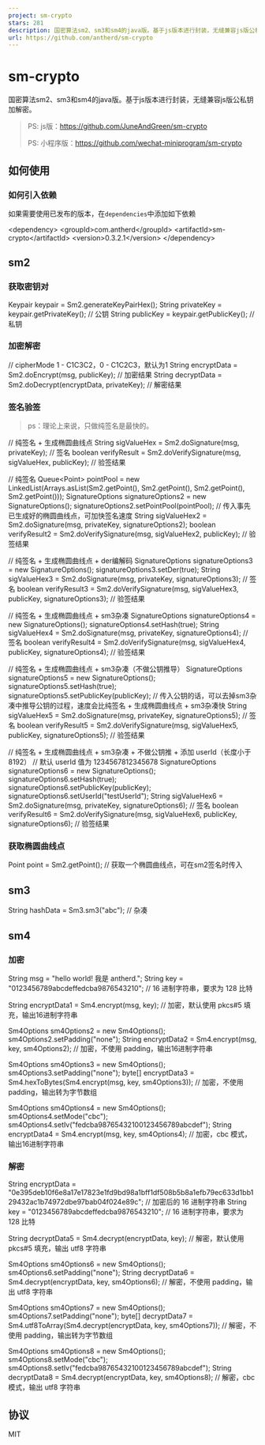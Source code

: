 ```yaml
---
project: sm-crypto
stars: 281
description: 国密算法sm2、sm3和sm4的java版。基于js版本进行封装，无缝兼容js版公私钥加解密。
url: https://github.com/antherd/sm-crypto
---
```


sm-crypto
=========

国密算法sm2、sm3和sm4的java版。基于js版本进行封装，无缝兼容js版公私钥加解密。

> PS: js版：https://github.com/JuneAndGreen/sm-crypto
> 
> PS: 小程序版：https://github.com/wechat-miniprogram/sm-crypto

如何使用
----

### 如何引入依赖

如果需要使用已发布的版本，在`dependencies`中添加如下依赖

<dependency\>
    <groupId\>com.antherd</groupId\>
    <artifactId\>sm-crypto</artifactId\>
    <version\>0.3.2.1</version\>
</dependency\>

sm2
---

### 获取密钥对

Keypair keypair = Sm2.generateKeyPairHex();
String privateKey = keypair.getPrivateKey(); // 公钥
String publicKey = keypair.getPublicKey(); // 私钥

### 加密解密

// cipherMode 1 - C1C3C2，0 - C1C2C3，默认为1
String encryptData = Sm2.doEncrypt(msg, publicKey); // 加密结果
String decryptData = Sm2.doDecrypt(encryptData, privateKey); // 解密结果

### 签名验签

> ps：理论上来说，只做纯签名是最快的。

// 纯签名 + 生成椭圆曲线点
String sigValueHex = Sm2.doSignature(msg, privateKey); // 签名
boolean verifyResult = Sm2.doVerifySignature(msg, sigValueHex, publicKey); // 验签结果

// 纯签名
Queue<Point\> pointPool = new LinkedList(Arrays.asList(Sm2.getPoint(), Sm2.getPoint(), Sm2.getPoint(), Sm2.getPoint()));
SignatureOptions signatureOptions2 = new SignatureOptions();
signatureOptions2.setPointPool(pointPool); // 传入事先已生成好的椭圆曲线点，可加快签名速度
String sigValueHex2 = Sm2.doSignature(msg, privateKey, signatureOptions2);
boolean verifyResult2 = Sm2.doVerifySignature(msg, sigValueHex2, publicKey); // 验签结果

// 纯签名 + 生成椭圆曲线点 + der编解码
SignatureOptions signatureOptions3 = new SignatureOptions();
signatureOptions3.setDer(true);
String sigValueHex3 = Sm2.doSignature(msg, privateKey, signatureOptions3); // 签名
boolean verifyResult3 = Sm2.doVerifySignature(msg, sigValueHex3, publicKey, signatureOptions3); // 验签结果

// 纯签名 + 生成椭圆曲线点 + sm3杂凑
SignatureOptions signatureOptions4 = new SignatureOptions();
signatureOptions4.setHash(true);
String sigValueHex4 = Sm2.doSignature(msg, privateKey, signatureOptions4); // 签名
boolean verifyResult4 = Sm2.doVerifySignature(msg, sigValueHex4, publicKey, signatureOptions4); // 验签结果

// 纯签名 + 生成椭圆曲线点 + sm3杂凑（不做公钥推导）
SignatureOptions signatureOptions5 = new SignatureOptions();
signatureOptions5.setHash(true);
signatureOptions5.setPublicKey(publicKey); // 传入公钥的话，可以去掉sm3杂凑中推导公钥的过程，速度会比纯签名 + 生成椭圆曲线点 + sm3杂凑快
String sigValueHex5 = Sm2.doSignature(msg, privateKey, signatureOptions5); // 签名
boolean verifyResult5 = Sm2.doVerifySignature(msg, sigValueHex5, publicKey, signatureOptions5); // 验签结果

// 纯签名 + 生成椭圆曲线点 + sm3杂凑 + 不做公钥推 + 添加 userId（长度小于 8192）
// 默认 userId 值为 1234567812345678
SignatureOptions signatureOptions6 = new SignatureOptions();
signatureOptions6.setHash(true);
signatureOptions6.setPublicKey(publicKey);
signatureOptions6.setUserId("testUserId");
String sigValueHex6 = Sm2.doSignature(msg, privateKey, signatureOptions6); // 签名
boolean verifyResult6 = Sm2.doVerifySignature(msg, sigValueHex6, publicKey, signatureOptions6); // 验签结果

### 获取椭圆曲线点

Point point = Sm2.getPoint(); // 获取一个椭圆曲线点，可在sm2签名时传入

sm3
---

String hashData = Sm3.sm3("abc"); // 杂凑

sm4
---

### 加密

String msg = "hello world! 我是 antherd.";
String key = "0123456789abcdeffedcba9876543210"; // 16 进制字符串，要求为 128 比特

String encryptData1 = Sm4.encrypt(msg, key); // 加密，默认使用 pkcs#5 填充，输出16进制字符串

Sm4Options sm4Options2 = new Sm4Options();
sm4Options2.setPadding("none");
String encryptData2 = Sm4.encrypt(msg, key, sm4Options2); // 加密，不使用 padding，输出16进制字符串

Sm4Options sm4Options3 = new Sm4Options();
sm4Options3.setPadding("none");
byte\[\] encryptData3 = Sm4.hexToBytes(Sm4.encrypt(msg, key, sm4Options3)); // 加密，不使用 padding，输出转为字节数组

Sm4Options sm4Options4 = new Sm4Options();
sm4Options4.setMode("cbc");
sm4Options4.setIv("fedcba98765432100123456789abcdef");
String encryptData4 = Sm4.encrypt(msg, key, sm4Options4); // 加密，cbc 模式，输出16进制字符串

### 解密

String encryptData = "0e395deb10f6e8a17e17823e1fd9bd98a1bff1df508b5b8a1efb79ec633d1bb129432ac1b74972dbe97bab04f024e89c"; // 加密后的 16 进制字符串
String key = "0123456789abcdeffedcba9876543210"; // 16 进制字符串，要求为 128 比特

String decryptData5 = Sm4.decrypt(encryptData, key); // 解密，默认使用 pkcs#5 填充，输出 utf8 字符串

Sm4Options sm4Options6 = new Sm4Options();
sm4Options6.setPadding("none");
String decryptData6 = Sm4.decrypt(encryptData, key, sm4Options6); // 解密，不使用 padding，输出 utf8 字符串

Sm4Options sm4Options7 = new Sm4Options();
sm4Options7.setPadding("none");
byte\[\] decryptData7 = Sm4.utf8ToArray(Sm4.decrypt(encryptData, key, sm4Options7)); // 解密，不使用 padding，输出转为字节数组

Sm4Options sm4Options8 = new Sm4Options();
sm4Options8.setMode("cbc");
sm4Options8.setIv("fedcba98765432100123456789abcdef");
String decryptData8 = Sm4.decrypt(encryptData, key, sm4Options8); // 解密，cbc 模式，输出 utf8 字符串

协议
--

MIT

